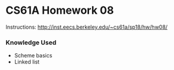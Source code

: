 CS61A Homework 08
=======
Instructions: http://inst.eecs.berkeley.edu/~cs61a/sp18/hw/hw08/

### Knowledge Used
* Scheme basics
* Linked list